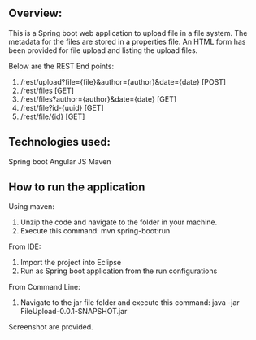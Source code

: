Overview:
---------
This is a Spring boot web application to upload file in a file system. The metadata for the files are stored in a properties file. An HTML form has been provided for file upload and listing the upload files.

Below are the REST End points:

  1. /rest/upload?file={file}&author={author}&date={date} [POST]
  2. /rest/files [GET]
  3. /rest/files?author={author}&date={date} [GET]
  4. /rest/file?id-{uuid} [GET]
  5. /rest/file/{id} [GET]

Technologies used:
------------------
  Spring boot
  Angular JS
  Maven


How to run the application
--------------------------
Using maven:

1. Unzip the code and navigate to the folder in your machine.
2. Execute this command: mvn spring-boot:run

From IDE:

1. Import the project into Eclipse
2. Run as Spring boot application from the run configurations

From Command Line:

1. Navigate to the jar file folder and execute this command:
java -jar FileUpload-0.0.1-SNAPSHOT.jar


Screenshot are provided.
